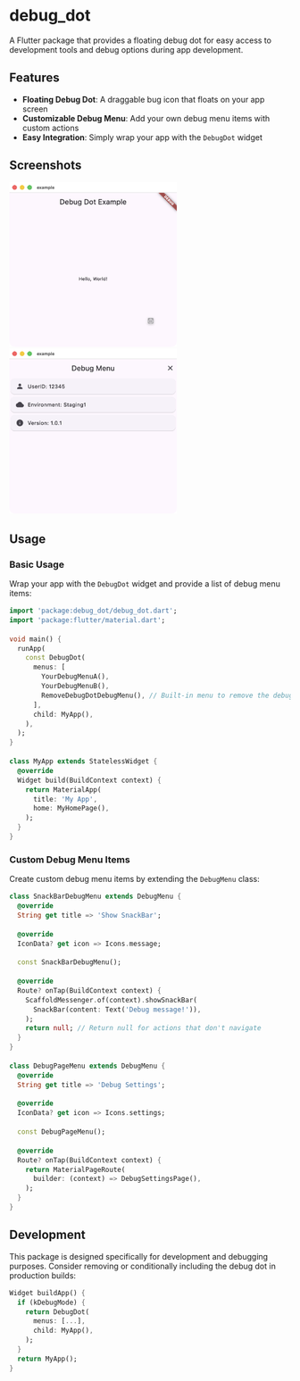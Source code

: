 # debug_dot

A Flutter package that provides a floating debug dot for easy access to development tools and debug options during app development.

## Features

- **Floating Debug Dot**: A draggable bug icon that floats on your app screen
- **Customizable Debug Menu**: Add your own debug menu items with custom actions
- **Easy Integration**: Simply wrap your app with the `DebugDot` widget

## Screenshots

<img src="https://raw.githubusercontent.com/malt03/debug_dot/refs/heads/main/screenshots/home.png" width="300" alt="Home Screen with Debug Dot"> <img src="https://raw.githubusercontent.com/malt03/debug_dot/refs/heads/main/screenshots/menu.png" width="300" alt="Debug Menu">

## Usage

### Basic Usage

Wrap your app with the `DebugDot` widget and provide a list of debug menu items:

```dart
import 'package:debug_dot/debug_dot.dart';
import 'package:flutter/material.dart';

void main() {
  runApp(
    const DebugDot(
      menus: [
        YourDebugMenuA(),
        YourDebugMenuB(),
        RemoveDebugDotDebugMenu(), // Built-in menu to remove the debug dot
      ],
      child: MyApp(),
    ),
  );
}

class MyApp extends StatelessWidget {
  @override
  Widget build(BuildContext context) {
    return MaterialApp(
      title: 'My App',
      home: MyHomePage(),
    );
  }
}
```

### Custom Debug Menu Items

Create custom debug menu items by extending the `DebugMenu` class:

```dart
class SnackBarDebugMenu extends DebugMenu {
  @override
  String get title => 'Show SnackBar';

  @override
  IconData? get icon => Icons.message;

  const SnackBarDebugMenu();

  @override
  Route? onTap(BuildContext context) {
    ScaffoldMessenger.of(context).showSnackBar(
      SnackBar(content: Text('Debug message!')),
    );
    return null; // Return null for actions that don't navigate
  }
}

class DebugPageMenu extends DebugMenu {
  @override
  String get title => 'Debug Settings';

  @override
  IconData? get icon => Icons.settings;

  const DebugPageMenu();

  @override
  Route? onTap(BuildContext context) {
    return MaterialPageRoute(
      builder: (context) => DebugSettingsPage(),
    );
  }
}
```

## Development

This package is designed specifically for development and debugging purposes. Consider removing or conditionally including the debug dot in production builds:

```dart
Widget buildApp() {
  if (kDebugMode) {
    return DebugDot(
      menus: [...],
      child: MyApp(),
    );
  }
  return MyApp();
}
```
